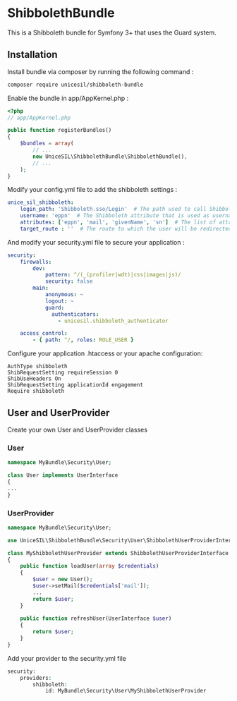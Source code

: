 # ShibbolethBundle
This is a Shibboleth bundle for Symfony 3+ that uses the Guard system.

## Installation
Install bundle via composer by running the following command :
```bash
composer require unicesil/shibboleth-bundle
```

Enable the bundle in app/AppKernel.php :
```php
<?php
// app/AppKernel.php

public function registerBundles()
{
    $bundles = array(
        // ...
        new UniceSIL\ShibbolethBundle\ShibbolethBundle(),
        // ...
    );
}
```

Modify your config.yml file to add the shibboleth settings :
```yaml
unice_sil_shibboleth:
    login_path: 'Shibboleth.sso/Login'  # The path used to call Shibboleth authentication (default = 'Shibboleth.sso/Login')
    username: 'eppn'  # The Shibboleth attribute that is used as username for the logged in user. The attribute must appear in the'attributes' parameter list (default = 'username')
    attributes: ['eppn', 'mail', 'givenName', 'sn']  # The list of attributes returned by Shibboleth Service Provider
    target_route : ''  # The route to which the user will be redirected after authentication. If this parameter is not filled, the user will be redirected to the page from which he comes. (default = null)
```

And modify your security.yml file to secure your application :
```yaml
security:
    firewalls:
        dev:
            pattern: ^/(_(profiler|wdt)|css|images|js)/
            security: false
        main:
            anonymous: ~
            logout: ~
            guard:
              authenticators:
                - unicesil.shibboleth_authenticator

    access_control:
        - { path: ^/, roles: ROLE_USER }
  ```
  
Configure your application .htaccess or your apache configuration:
```
AuthType shibboleth
ShibRequestSetting requireSession 0
ShibUseHeaders On
ShibRequestSetting applicationId engagement
Require shibboleth
```

## User and UserProvider
Create your own User and UserProvider classes

### User
```php
namespace MyBundle\Security\User;

class User implements UserInterface
{
...
}
```

### UserProvider
```php
namespace MyBundle\Security\User;

use UniceSIL\ShibbolethBundle\Security\User\ShibbolethUserProviderInterface;

class MyShibbolethUserProvider extends ShibbolethUserProviderInterface
{
    public function loadUser(array $credentials)
    {
        $user = new User();
        $user->setMail($credentials['mail']);
        ...
        return $user;
    }
    
    public function refreshUser(UserInterface $user)
    {
        return $user;
    }
}
```

Add your provider to the security.yml file
```php
security:
    providers:
        shibboleth:
            id: MyBundle\Security\User\MyShibbolethUserProvider
```
